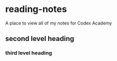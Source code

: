 # reading-notes
A place to view all of my notes for Codex Academy

## second level heading

### third level heading




